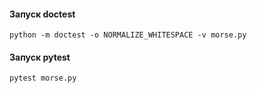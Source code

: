 #### Запуск doctest
```
python -m doctest -o NORMALIZE_WHITESPACE -v morse.py
```
#### Запуск pytest
```
pytest morse.py
```
